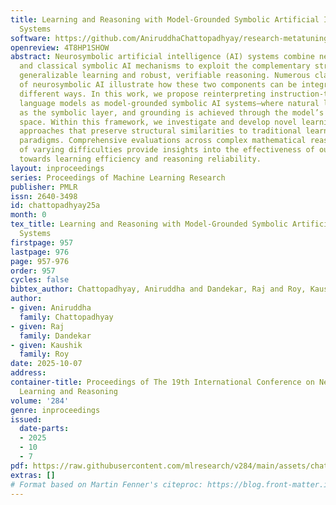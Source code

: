 ```yaml
---
title: Learning and Reasoning with Model-Grounded Symbolic Artificial Intelligence
  Systems
software: https://github.com/AniruddhaChattopadhyay/research-metatuning
openreview: 4T8HP1SHOW
abstract: Neurosymbolic artificial intelligence (AI) systems combine neural network
  and classical symbolic AI mechanisms to exploit the complementary strengths of large-scale,
  generalizable learning and robust, verifiable reasoning. Numerous classifications
  of neurosymbolic AI illustrate how these two components can be integrated in distinctly
  different ways. In this work, we propose reinterpreting instruction-tuned large
  language models as model-grounded symbolic AI systems—where natural language serves
  as the symbolic layer, and grounding is achieved through the model’s internal representation
  space. Within this framework, we investigate and develop novel learning and reasoning
  approaches that preserve structural similarities to traditional learning and reasoning
  paradigms. Comprehensive evaluations across complex mathematical reasoning procedures
  of varying difficulties provide insights into the effectiveness of our approach
  towards learning efficiency and reasoning reliability.
layout: inproceedings
series: Proceedings of Machine Learning Research
publisher: PMLR
issn: 2640-3498
id: chattopadhyay25a
month: 0
tex_title: Learning and Reasoning with Model-Grounded Symbolic Artificial Intelligence
  Systems
firstpage: 957
lastpage: 976
page: 957-976
order: 957
cycles: false
bibtex_author: Chattopadhyay, Aniruddha and Dandekar, Raj and Roy, Kaushik
author:
- given: Aniruddha
  family: Chattopadhyay
- given: Raj
  family: Dandekar
- given: Kaushik
  family: Roy
date: 2025-10-07
address:
container-title: Proceedings of The 19th International Conference on Neurosymbolic
  Learning and Reasoning
volume: '284'
genre: inproceedings
issued:
  date-parts:
  - 2025
  - 10
  - 7
pdf: https://raw.githubusercontent.com/mlresearch/v284/main/assets/chattopadhyay25a/chattopadhyay25a.pdf
extras: []
# Format based on Martin Fenner's citeproc: https://blog.front-matter.io/posts/citeproc-yaml-for-bibliographies/
---
```

